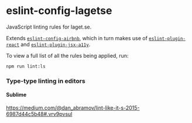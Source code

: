 # eslint-config-lagetse

JavaScript linting rules for laget.se.

Extends [`eslint-config-airbnb`](https://github.com/airbnb/javascript/tree/master/packages/eslint-config-airbnb), which in turn makes use of [`eslint-plugin-react`](https://github.com/yannickcr/eslint-plugin-react) and [`eslint-plugin-jsx-a11y`](https://github.com/evcohen/eslint-plugin-jsx-a11y).

To view a full list of all the rules being applied, run:

```
npm run lint:ls
```

### Type-type linting in editors

#### Sublime

https://medium.com/@dan_abramov/lint-like-it-s-2015-6987d44c5b48#.vrv9pvsul
